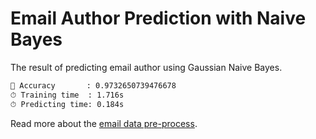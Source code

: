 # Email Author Prediction with Naive Bayes

The result of predicting email author using Gaussian Naive Bayes.

```txt
🤖 Accuracy       : 0.9732650739476678
⏱ Training time  : 1.716s
⏱ Predicting time: 0.184s
```

Read more about the [email data pre-process](https://github.com/risan/intro-to-machine-learning/tree/master/tools#email-pre-processor).
